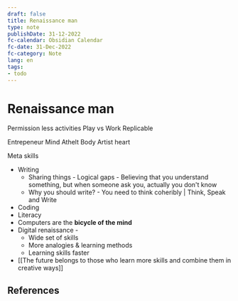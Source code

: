 ```yaml
---
draft: false
title: Renaissance man
type: note
publishDate: 31-12-2022
fc-calendar: Obsidian Calendar
fc-date: 31-Dec-2022
fc-category: Note
lang: en
tags:
- todo
---
```


# Renaissance man




Permission less activities
Play vs Work
Replicable 

Entrepeneur Mind
Athelt Body
Artist heart


Meta skills
- Writing
	- Sharing things - Logical gaps - Believing that you understand something, but when someone ask you, actually you don't know
	- Why you should write? - You need to think coheribly | Think, Speak and Write
- Coding
- Literacy 
- Computers are the **bicycle of the mind**
- Digital renaissance -
	- Wide set of skills
	- More analogies & learning methods
	- Learning skills faster
- [[The future belongs to those who learn more skills and combine them in creative ways]]



## References
